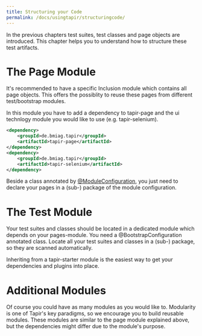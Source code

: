```yaml
---
title: Structuring your Code
permalink: /docs/usingtapir/structuringcode/
---
```


In the previous chapters test suites, test classes and page objects are
introduced. This chapter helps you to understand how to structure these
test artifacts.

# The Page Module

It's recommended to have a specific Inclusion module which contains all
page objects. This offers the possiblity to reuse these pages from
different test/bootstrap modules.

In this module you have to add a dependency to tapir-page and the ui
technlogy module you would like to use (e.g. tapir-selenium).

``` xml
<dependency>
    <groupId>de.bmiag.tapir</groupId>
    <artifactId>tapir-page</artifactId>
</dependency>
<dependency>
    <groupId>de.bmiag.tapir</groupId>
    <artifactId>tapir-selenium</artifactId>
</dependency>
```

Beside a class annotated
by [@ModuleConfiguration](https://psbm-mvnrepo-p.intranet.kiel.bmiag.de/tapir/latest/apidocs/de/bmiag/tapir/bootstrap/annotation/ModuleConfiguration.html),
you just need to declare your pages in a (sub-) package of the module
configuration.

# The Test Module

Your test suites and classes should be located in a dedicated module
which depends on your pages-module. You need a @BootstrapConfiguration
annotated class. Locate all your test suites and classes in a (sub-)
package, so they are scanned automatically.

Inheriting from a tapir-starter module is the easiest way to get your
dependencies and plugins into place.

# Additional Modules

Of course you could have as many modules as you would like to.
Modularity is one of Tapir's key paradigms, so we encourage you to build
reusable modules. These modules are similar to the page module explained
above, but the dependencies might differ due to the module's purpose.
